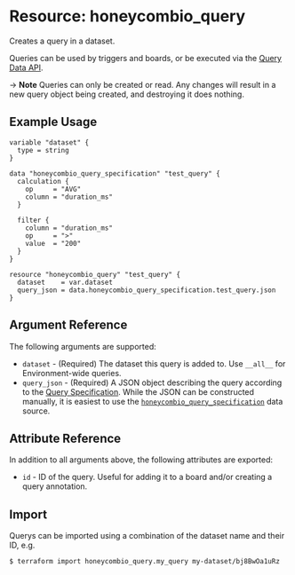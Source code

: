 # Resource: honeycombio_query

Creates a query in a dataset.

Queries can be used by triggers and boards, or be executed via the [Query Data API](https://docs.honeycomb.io/api/query-results/).

-> **Note** Queries can only be created or read. Any changes will result in a new query object being created, and destroying it does nothing.

## Example Usage

```hcl
variable "dataset" {
  type = string
}

data "honeycombio_query_specification" "test_query" {
  calculation {
    op     = "AVG"
    column = "duration_ms"
  }

  filter {
    column = "duration_ms"
    op     = ">"
    value  = "200"
  }
}

resource "honeycombio_query" "test_query" {
  dataset    = var.dataset
  query_json = data.honeycombio_query_specification.test_query.json
}
```

## Argument Reference

The following arguments are supported:

* `dataset` - (Required) The dataset this query is added to. Use `__all__` for Environment-wide queries.
* `query_json` - (Required) A JSON object describing the query according to the [Query Specification](https://docs.honeycomb.io/api/query-specification/#fields-on-a-query-specification). While the JSON can be constructed manually, it is easiest to use the [`honeycombio_query_specification`](../data-sources/query_specification.md) data source.

## Attribute Reference

In addition to all arguments above, the following attributes are exported:

* `id` - ID of the query. Useful for adding it to a board and/or creating a query annotation.

## Import

Querys can be imported using a combination of the dataset name and their ID, e.g.

```
$ terraform import honeycombio_query.my_query my-dataset/bj8BwOa1uRz
```
